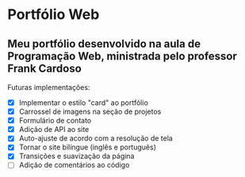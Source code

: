 # Portfólio Web
## Meu portfólio desenvolvido na aula de Programação Web, ministrada pelo professor Frank Cardoso

Futuras implementações:
- [x] Implementar o estilo "card" ao portfólio
- [x] Carrossel de imagens na seção de projetos
- [x] Formulário de contato
- [x] Adição de API ao site
- [x] Auto-ajuste de acordo com a resolução de tela
- [X] Tornar o site bilíngue (inglês e português)
- [x] Transições e suavização da página
- [ ] Adição de comentários ao código
